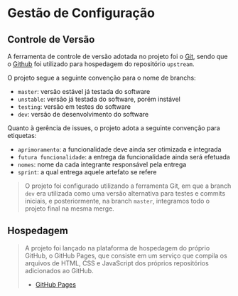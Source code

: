 # Gestão de Configuração

## Controle de Versão

A ferramenta de controle de versão adotada no projeto foi o
[Git](https://git-scm.com/), sendo que o [Github](https://github.com)
foi utilizado para hospedagem do repositório `upstream`.

O projeto segue a seguinte convenção para o nome de branchs:

- `master`: versão estável já testada do software
- `unstable`: versão já testada do software, porém instável
- `testing`: versão em testes do software
- `dev`: versão de desenvolvimento do software

Quanto à gerência de issues, o projeto adota a seguinte convenção para
etiquetas:

- `aprimoramento`: a funcionalidade deve ainda ser otimizada e integrada
- `futura funcionalidade`: a entrega da funcionalidade ainda será efetuada
- `nomes`: nome da cada integrante responsável pela entrega
- `sprint`: a qual entrega aquele artefato se refere

> O projeto foi configurado utilizando a ferramenta Git, em que a branch `dev` era
> utilizada como uma versão alternativa para testes e commits iniciais, e posteriormente, na branch
> `master`, integramos todo o projeto final na mesma merge.

## Hospedagem

> A projeto foi lançado na plataforma de hospedagem do próprio GitHub, o GitHub Pages, que consiste em um serviço que compila os arquivos de HTML, CSS e JavaScript dos próprios repositórios adicionados ao GitHub.
> - [GitHub Pages](https://pages.github.com/)
